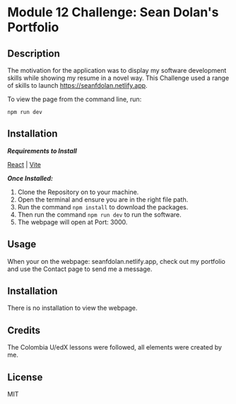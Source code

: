 # Module 12 Challenge: Sean Dolan's Portfolio

## Description
The motivation for the application was to display my software development skills while showing my resume in a novel way. This Challenge used a range of skills to launch https://seanfdolan.netlify.app. 

To view the page from the command line, run:
```
npm run dev
```

## Installation
***Requirements to Install***

[React](https://react.dev/) | [Vite](https://vite.dev/)

***Once Installed:***
1. Clone the Repository on to your machine.
2. Open the terminal and ensure you are in the right file path.
3. Run the command ```npm install``` to download the packages.
4. Then run the command ```npm run dev``` to run the software.
5. The webpage will open at Port: 3000.

## Usage
When your on the webpage: seanfdolan.netlify.app, check out my portfolio and use the Contact page to send me a message.

## Installation
There is no installation to view the webpage.

## Credits
The Colombia U/edX lessons were followed, all elements were created by me.

## License
MIT
